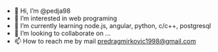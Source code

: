 - 👋 Hi, I’m @pedja98
- 👀 I’m interested in web programing
- 🌱 I’m currently learning node.js, angular, python, c/c++, postgresql
- 💞️ I’m looking to collaborate on ...
- 📫 How to reach me by mail predragmirkovic1998@gmail.com

<!---
pedja98/pedja98 is a ✨ special ✨ repository because its `README.md` (this file) appears on your GitHub profile.
You can click the Preview link to take a look at your changes.
--->
